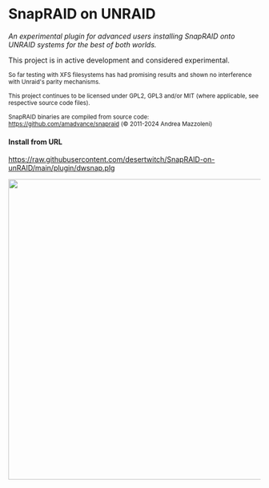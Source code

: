 SnapRAID on UNRAID
================
_An experimental plugin for advanced users installing SnapRAID onto UNRAID systems for the best of both worlds._

This project is in active development and considered experimental.

<sub>So far testing with XFS filesystems has had promising results and shown no interference with Unraid's parity mechanisms.</sub>

<sub>This project continues to be licensed under GPL2, GPL3 and/or MIT (where applicable, see respective source code files).</sub>

<sub>SnapRAID binaries are compiled from source code: https://github.com/amadvance/snapraid (© 2011-2024 Andrea Mazzoleni)</sub>

#### Install from URL
https://raw.githubusercontent.com/desertwitch/SnapRAID-on-unRAID/main/plugin/dwsnap.plg

<img src="https://github.com/desertwitch/SnapRAID-on-unRAID/assets/24509509/d39a9014-5290-411c-bccf-3f90e6b18423" width="600px">


